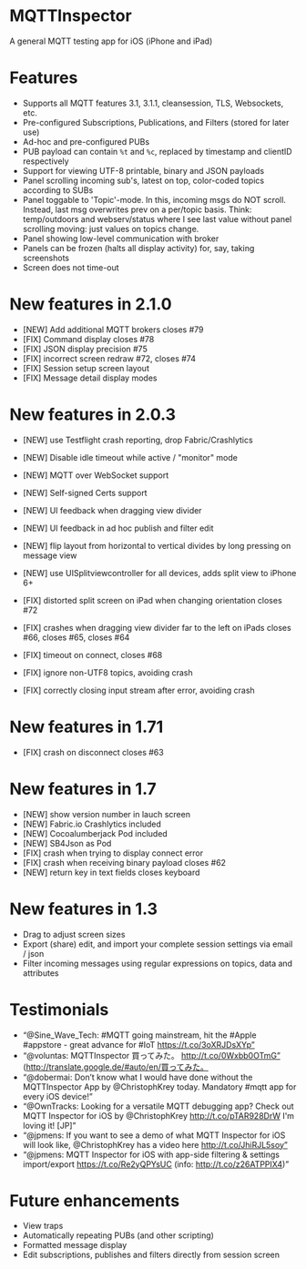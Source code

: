MQTTInspector
=============

A general MQTT testing app for iOS (iPhone and iPad)

# Features 
* Supports all MQTT features 3.1, 3.1.1, cleansession, TLS, Websockets, etc.
* Pre-configured Subscriptions, Publications, and Filters (stored for later use)
* Ad-hoc and pre-configured PUBs
* PUB payload can contain `%t` and `%c`, replaced by timestamp and clientID respectively
* Support for viewing UTF-8 printable, binary and JSON payloads
* Panel scrolling incoming sub's, latest on top, color-coded topics according to SUBs
* Panel toggable to 'Topic'-mode. In this, incoming msgs do NOT scroll. Instead, last msg overwrites prev on a per/topic basis. Think: temp/outdoors and webserv/status where I see last value without panel scrolling moving: just values on topics change.
* Panel showing low-level communication with broker
* Panels can be frozen (halts all display activity) for, say, taking screenshots
* Screen does not time-out

# New features in 2.1.0
* [NEW] Add additional MQTT brokers closes #79
* [FIX] Command display closes #78
* [FIX] JSON display precision #75
* [FIX] incorrect screen redraw #72, closes #74
* [FIX] Session setup screen layout
* [FIX] Message detail display modes

# New features in 2.0.3
* [NEW] use Testflight crash reporting, drop Fabric/Crashlytics
* [NEW] Disable idle timeout while active / "monitor" mode
* [NEW] MQTT over WebSocket support
* [NEW] Self-signed Certs support
* [NEW] UI feedback when dragging view divider
* [NEW] UI feedback in ad hoc publish and filter edit
* [NEW] flip layout from horizontal to vertical divides by long pressing on message view
* [NEW] use UISplitviewcontroller for all devices, adds split view to iPhone 6+

* [FIX] distorted split screen on iPad when changing orientation closes #72
* [FIX] crashes when dragging view divider far to the left on iPads closes #66, closes #65, closes #64
* [FIX] timeout on connect, closes #68
* [FIX] ignore non-UTF8 topics, avoiding crash
* [FIX] correctly closing input stream after error, avoiding crash

# New features in 1.71
* [FIX] crash on disconnect closes #63

# New features in 1.7
* [NEW] show version number in lauch screen
* [NEW] Fabric.io Crashlytics included
* [NEW] Cocoalumberjack Pod included
* [NEW] SB4Json as Pod
* [FIX] crash when trying to display connect error
* [FIX] crash when receiving binary payload closes #62
* [NEW] return key in text fields closes keyboard

# New features in 1.3
* Drag to adjust screen sizes
* Export (share) edit, and import your complete session settings via email / json
* Filter incoming messages using regular expressions on topics, data and attributes

# Testimonials

* “@Sine_Wave_Tech: #MQTT going mainstream, hit the #Apple #appstore - great advance for #IoT https://t.co/3oXRJDsXYp”
* “@voluntas: MQTTInspector 買ってみた。 http://t.co/0Wxbb0OTmG” (http://translate.google.de/#auto/en/買ってみた。
* “@dobermai: Don’t know what I would have done without the MQTTInspector App by @ChristophKrey today. Mandatory #mqtt app for every iOS device!”
* “@OwnTracks: Looking for a versatile MQTT debugging app? Check out MQTT Inspector for iOS by @ChristophKrey http://t.co/pTAR928DrW I'm loving it! [JP]”
* “@jpmens: If you want to see a demo of what MQTT Inspector for iOS will look like, @ChristophKrey has a video here http://t.co/JhiRJL5soy”
* “@jpmens: MQTT Inspector for iOS with app-side filtering & settings import/export https://t.co/Re2yQPYsUC (info: http://t.co/z26ATPPIX4)”

# Future enhancements
* View traps
* Automatically repeating PUBs (and other scripting)
* Formatted message display
* Edit subscriptions, publishes and filters directly from session screen

